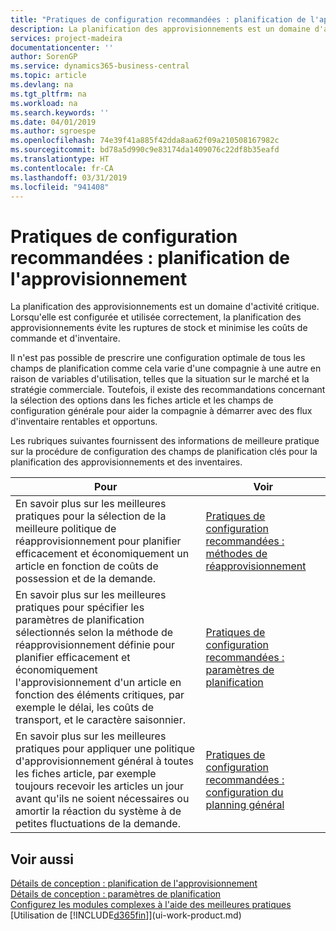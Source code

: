 ```yaml
---
title: "Pratiques de configuration recommandées : planification de l'approvisionnement | Microsoft Docs"
description: La planification des approvisionnements est un domaine d'activité critique. Lorsqu'elle est configurée et utilisée correctement, la planification des approvisionnements évite les ruptures de stock et minimise les coûts de commande et d'inventaire.
services: project-madeira
documentationcenter: ''
author: SorenGP
ms.service: dynamics365-business-central
ms.topic: article
ms.devlang: na
ms.tgt_pltfrm: na
ms.workload: na
ms.search.keywords: ''
ms.date: 04/01/2019
ms.author: sgroespe
ms.openlocfilehash: 74e39f41a885f42dda8aa62f09a210508167982c
ms.sourcegitcommit: bd78a5d990c9e83174da1409076c22df8b35eafd
ms.translationtype: HT
ms.contentlocale: fr-CA
ms.lasthandoff: 03/31/2019
ms.locfileid: "941408"
---
```

# <a name="setup-best-practices-supply-planning"></a>Pratiques de configuration recommandées : planification de l'approvisionnement
La planification des approvisionnements est un domaine d'activité critique. Lorsqu'elle est configurée et utilisée correctement, la planification des approvisionnements évite les ruptures de stock et minimise les coûts de commande et d'inventaire.  

 Il n'est pas possible de prescrire une configuration optimale de tous les champs de planification comme cela varie d'une compagnie à une autre en raison de variables d'utilisation, telles que la situation sur le marché et la stratégie commerciale. Toutefois, il existe des recommandations concernant la sélection des options dans les fiches article et les champs de configuration générale pour aider la compagnie à démarrer avec des flux d'inventaire rentables et opportuns.  

 Les rubriques suivantes fournissent des informations de meilleure pratique sur la procédure de configuration des champs de planification clés pour la planification des approvisionnements et des inventaires.  

|**Pour**|**Voir**|  
|------------|-------------|  
|En savoir plus sur les meilleures pratiques pour la sélection de la meilleure politique de réapprovisionnement pour planifier efficacement et économiquement un article en fonction de coûts de possession et de la demande.|[Pratiques de configuration recommandées : méthodes de réapprovisionnement](setup-best-practices-reordering-policies.md)|  
|En savoir plus sur les meilleures pratiques pour spécifier les paramètres de planification sélectionnés selon la méthode de réapprovisionnement définie pour planifier efficacement et économiquement l'approvisionnement d'un article en fonction des éléments critiques, par exemple le délai, les coûts de transport, et le caractère saisonnier.|[Pratiques de configuration recommandées : paramètres de planification](setup-best-practices-planning-parameters.md)|  
|En savoir plus sur les meilleures pratiques pour appliquer une politique d'approvisionnement général à toutes les fiches article, par exemple toujours recevoir les articles un jour avant qu'ils ne soient nécessaires ou amortir la réaction du système à de petites fluctuations de la demande.|[Pratiques de configuration recommandées : configuration du planning général](setup-best-practices-global-planning-setup.md)|  

## <a name="see-also"></a>Voir aussi  
 [Détails de conception : planification de l'approvisionnement](design-details-supply-planning.md)   
 [Détails de conception : paramètres de planification](design-details-planning-parameters.md)   
 [Configurez les modules complexes à l'aide des meilleures pratiques](set-up-complex-application-areas-using-best-practices.md)  
 [Utilisation de [!INCLUDE[d365fin](includes/d365fin_md.md)]](ui-work-product.md)
